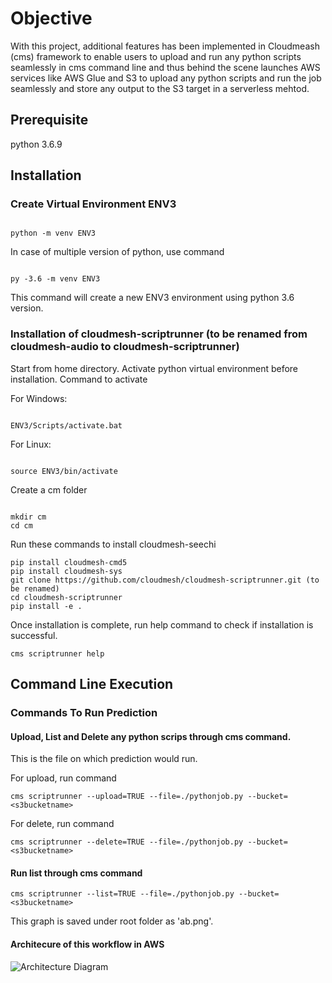 # Objective

With this project, additional features has been implemented in Cloudmeash (cms) framework to enable users to upload and run any python scripts seamlessly in cms command line and thus
behind the scene launches AWS services like AWS Glue and S3 to upload any python scripts and run the job seamlessly and store any output to the S3 target in a serverless mehtod. 

## Prerequisite

python 3.6.9

## Installation

### Create Virtual Environment ENV3

```

python -m venv ENV3

```

In case of multiple version of python, use command 

```

py -3.6 -m venv ENV3

```

This command will create a new ENV3 environment using python 3.6 version.


### Installation of cloudmesh-scriptrunner (to be renamed from cloudmesh-audio to cloudmesh-scriptrunner)

Start from home directory. Activate python virtual environment before installation. 
Command to activate

For Windows:

```

ENV3/Scripts/activate.bat

```

For Linux:

```

source ENV3/bin/activate

```

Create a cm folder 

```

mkdir cm
cd cm

```

Run these commands to install cloudmesh-seechi

```
pip install cloudmesh-cmd5
pip install cloudmesh-sys
git clone https://github.com/cloudmesh/cloudmesh-scriptrunner.git (to be renamed)
cd cloudmesh-scriptrunner
pip install -e .

```

Once installation is complete, run help command to check if installation is successful.

```
cms scriptrunner help

```

## Command Line Execution

### Commands To Run Prediction

#### Upload, List and Delete any python scrips through cms command.

This is the file on which prediction would run.

For upload, run command

```
cms scriptrunner --upload=TRUE --file=./pythonjob.py --bucket=<s3bucketname>
```

For delete, run command 

```
cms scriptrunner --delete=TRUE --file=./pythonjob.py --bucket=<s3bucketname>
```

#### Run list through cms command

```
cms scriptrunner --list=TRUE --file=./pythonjob.py --bucket=<s3bucketname>
```


This graph is saved under root folder as 'ab.png'.


#### Architecure of this workflow in AWS


![Architecture Diagram](image/abc.png) 

